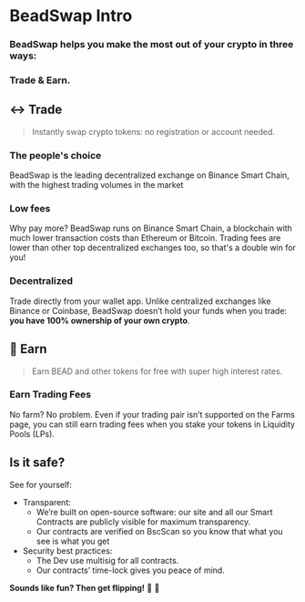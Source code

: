 # BeadSwap Intro

### BeadSwap helps you make the most out of your crypto in three ways:

### Trade & Earn.

## ↔️ Trade

> Instantly swap crypto tokens: no registration or account needed.

### The people's choice

BeadSwap is the leading decentralized exchange on Binance Smart Chain, with the highest trading volumes in the market 

### Low fees

Why pay more? BeadSwap runs on Binance Smart Chain, a blockchain with much lower transaction costs than Ethereum or Bitcoin. Trading fees are lower than other top decentralized exchanges too, so that's a double win for you!

### Decentralized

Trade directly from your wallet app. Unlike centralized exchanges like Binance or Coinbase, BeadSwap doesn’t hold your funds when you trade: **you have 100% ownership of your own crypto**.

## 💸 Earn

> Earn BEAD and other tokens for free with super high interest rates.

### Earn Trading Fees

No farm? No problem. Even if your trading pair isn’t supported on the Farms page, you can still earn trading fees when you stake your tokens in Liquidity Pools \(LPs\).



## Is it safe?

See for yourself:

* Transparent:
  * We’re built on open-source software: our site and all our Smart Contracts are publicly visible for maximum transparency.
  * Our contracts are verified on BscScan so you know that what you see is what you get
* Security best practices:
  * The Dev use multisig for all contracts.
  * Our contracts’ time-lock gives you peace of mind.

**Sounds like fun? Then get flipping!** 🐰 🥞

